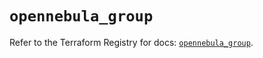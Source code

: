 # `opennebula_group`

Refer to the Terraform Registry for docs: [`opennebula_group`](https://registry.terraform.io/providers/opennebula/opennebula/1.5.0/docs/resources/group).
